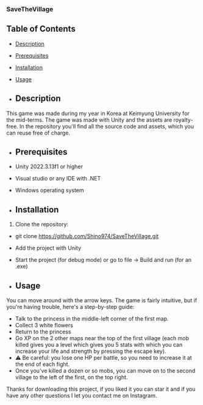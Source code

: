 ### SaveTheVillage

## Table of Contents
- [Description](#description)
- [Prerequisites](#prerequisites)
- [Installation](#installation)
- [Usage](#usage)

- ## Description
This game was made during my year in Korea at Keimyung University for the mid-terms.
The game was made with Unity and the assets are royalty-free.
In the repository you'll find all the source code and assets, which you can reuse free of charge.

- ## Prerequisites
- Unity 2022.3.13f1 or higher
- Visual studio or any IDE with .NET
- Windows operating system

- ## Installation
1. Clone the repository:
  - git clone https://github.com/Shino974/SaveTheVillage.git
  - Add the project with Unity 
  - Start the project (for debug mode) or go to file -> Build and run (for an .exe)

- ## Usage
You can move around with the arrow keys.
The game is fairly intuitive, but if you're having trouble, here's a step-by-step guide:
- Talk to the princess in the middle-left corner of the first map.
- Collect 3 white flowers
- Return to the princess
- Go XP on the 2 other maps near the top of the first village (each mob killed gives you a level which gives you 5 stats with which you can increase your life and strength by pressing the escape key).
- :warning: Be careful: you lose one HP per battle, so you need to increase it at the end of each fight.
- Once you've killed a dozen or so mobs, you can move on to the second village to the left of the first, on the top right.

Thanks for downloading this project, if you liked it you can star it and if you have any other questions I let you contact me on Instagram.
